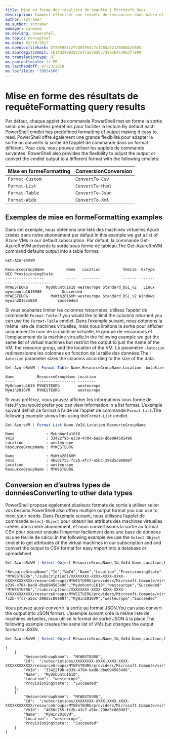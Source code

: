 ```yaml
---
title: Mise en forme des résultats de requête | Microsoft Docs
description: Comment effectuer une requête de ressources dans Azure et mettre en forme les résultats.
author: sptramer
ms.author: sttramer
manager: carmonm
ms.devlang: powershell
ms.topic: conceptual
ms.date: 03/30/2017
ms.openlocfilehash: 37305943c272d61953c7c4765a72125088b2d805
ms.sourcegitcommit: cb1fd248920d7efca67bd6c738a3b47206df7890
ms.translationtype: HT
ms.contentlocale: fr-FR
ms.lasthandoff: 07/13/2018
ms.locfileid: "39024560"
---
```

# <a name="formatting-query-results"></a><span data-ttu-id="a5983-103">Mise en forme des résultats de requête</span><span class="sxs-lookup"><span data-stu-id="a5983-103">Formatting query results</span></span>

<span data-ttu-id="a5983-104">Par défaut, chaque applet de commande PowerShell met en forme la sortie selon des paramètres prédéfinis pour faciliter la lecture.</span><span class="sxs-lookup"><span data-stu-id="a5983-104">By default each PowerShell cmdlet has predefined formatting of output making it easy to read.</span></span>  <span data-ttu-id="a5983-105">PowerShell offre également une grande flexibilité pour adapter la sortie ou convertir la sortie de l’applet de commande dans un format différent. Pour cela, vous pouvez utiliser les applets de commande suivantes :</span><span class="sxs-lookup"><span data-stu-id="a5983-105">PowerShell also provides the flexibility to adjust the output or convert the cmdlet output to a different format with the following cmdlets:</span></span>

| <span data-ttu-id="a5983-106">Mise en forme</span><span class="sxs-lookup"><span data-stu-id="a5983-106">Formatting</span></span>      | <span data-ttu-id="a5983-107">Conversion</span><span class="sxs-lookup"><span data-stu-id="a5983-107">Conversion</span></span>       |
|-----------------|------------------|
| `Format-Custom` | `ConvertTo-Csv`  |
| `Format-List`   | `ConvertTo-Html` |
| `Format-Table`  | `ConvertTo-Json` |
| `Format-Wide`   | `ConvertTo-Xml`  |

## <a name="formatting-examples"></a><span data-ttu-id="a5983-108">Exemples de mise en forme</span><span class="sxs-lookup"><span data-stu-id="a5983-108">Formatting examples</span></span>

<span data-ttu-id="a5983-109">Dans cet exemple, nous obtenons une liste des machines virtuelles Azure créées dans notre abonnement par défaut.</span><span class="sxs-lookup"><span data-stu-id="a5983-109">In this example we get a list of Azure VMs in our default subscription.</span></span>  <span data-ttu-id="a5983-110">Par défaut, la commande Get-AzureRmVM présente la sortie sous forme de tableau.</span><span class="sxs-lookup"><span data-stu-id="a5983-110">The Get-AzureRmVM command defaults output into a table format.</span></span>

```powershell
Get-AzureRmVM
```

```output
ResourceGroupName          Name   Location          VmSize  OsType              NIC ProvisioningState
-----------------          ----   --------          ------  ------              --- -----------------
MYWESTEURG        MyUnbuntu1610 westeurope Standard_DS1_v2   Linux myunbuntu1610980         Succeeded
MYWESTEURG          MyWin2016VM westeurope Standard_DS1_v2 Windows   mywin2016vm880         Succeeded
```

<span data-ttu-id="a5983-111">Si vous souhaitez limiter les colonnes retournées, utilisez l’applet de commande `Format-Table`.</span><span class="sxs-lookup"><span data-stu-id="a5983-111">If you would like to limit the columns returned you can use the `Format-Table` cmdlet.</span></span> <span data-ttu-id="a5983-112">Dans l’exemple suivant, nous obtenons la même liste de machines virtuelles, mais nous limitons la sortie pour afficher uniquement le nom de la machine virtuelle, le groupe de ressources et l’emplacement de la machine virtuelle.</span><span class="sxs-lookup"><span data-stu-id="a5983-112">In the following example we get the same list of virtual machines but restrict the output to just the name of the VM, the resource group, and the location of the VM.</span></span>  <span data-ttu-id="a5983-113">Le paramètre `-Autosize` redimensionne les colonnes en fonction de la taille des données.</span><span class="sxs-lookup"><span data-stu-id="a5983-113">The `-Autosize` parameter sizes the columns according to the size of the data.</span></span>

```powershell
Get-AzureRmVM | Format-Table Name,ResourceGroupName,Location -AutoSize
```

```output
Name          ResourceGroupName Location
----          ----------------- --------
MyUnbuntu1610 MYWESTEURG        westeurope
MyWin2016VM   MYWESTEURG        westeurope
```

<span data-ttu-id="a5983-114">Si vous préférez, vous pouvez afficher les informations sous forme de liste.</span><span class="sxs-lookup"><span data-stu-id="a5983-114">If you would prefer you can view information in a list format.</span></span> <span data-ttu-id="a5983-115">L’exemple suivant définit ce format à l’aide de l’applet de commande `Format-List`.</span><span class="sxs-lookup"><span data-stu-id="a5983-115">The following example shows this using the`Format-List` cmdlet.</span></span>

```powershell
Get-AzureVM | Format-List Name,VmId,Location,ResourceGroupName
```

```output
Name              : MyUnbuntu1610
VmId              : 33422f9b-e339-4704-bad8-dbe094585496
Location          : westeurope
ResourceGroupName : MYWESTEURG

Name              : MyWin2016VM
VmId              : 4650c755-fc2b-4fc7-a5bc-298d5c00808f
Location          : westeurope
ResourceGroupName : MYWESTEURG
```

## <a name="converting-to-other-data-types"></a><span data-ttu-id="a5983-116">Conversion en d’autres types de données</span><span class="sxs-lookup"><span data-stu-id="a5983-116">Converting to other data types</span></span>

<span data-ttu-id="a5983-117">PowerShell propose également plusieurs formats de sortie à utiliser selon vos besoins.</span><span class="sxs-lookup"><span data-stu-id="a5983-117">PowerShell also offers multiple output format you can use to meet your needs.</span></span>  <span data-ttu-id="a5983-118">Dans l’exemple suivant, nous utilisons l’applet de commande `Select-Object` pour obtenir les attributs des machines virtuelles créées dans notre abonnement, et nous convertissons la sortie au format CSV pour pouvoir ensuite l’importer facilement dans une base de données ou une feuille de calcul.</span><span class="sxs-lookup"><span data-stu-id="a5983-118">In the following example we use the `Select-Object` cmdlet to get attributes of the virtual machines in our subscription and and convert the output to CSV format for easy import into a database or spreadsheet.</span></span>

```powershell
Get-AzureRmVM | Select-Object ResourceGroupName,Id,VmId,Name,Location,ProvisioningState | ConvertTo-Csv -NoTypeInformation
```

```output
"ResourceGroupName","Id","VmId","Name","Location","ProvisioningState"
"MYWESTUERG","/subscriptions/XXXXXXXX-XXXX-XXXX-XXXX-XXXXXXXXXXXX/resourceGroups/MYWESTUERG/providers/Microsoft.Compute/virtualMachines/MyUnbuntu1610","33422f9b-e339-4704-bad8-dbe094585496","MyUnbuntu1610","westeurope","Succeeded"
"MYWESTUERG","/subscriptions/XXXXXXXX-XXXX-XXXX-XXXX-XXXXXXXXXXXX/resourceGroups/MYWESTUERG/providers/Microsoft.Compute/virtualMachines/MyWin2016VM","4650c755-fc2b-4fc7-a5bc-298d5c00808f","MyWin2016VM","westeurope","Succeeded"
```

<span data-ttu-id="a5983-119">Vous pouvez aussi convertir la sortie au format JSON.</span><span class="sxs-lookup"><span data-stu-id="a5983-119">You can also convert the output into JSON format.</span></span>  <span data-ttu-id="a5983-120">L’exemple suivant crée la même liste de machines virtuelles, mais utilise le format de sortie JSON à la place.</span><span class="sxs-lookup"><span data-stu-id="a5983-120">The following example creates the same list of VMs but changes the output format to JSON.</span></span>

```powershell
Get-AzureRmVM | Select-Object ResourceGroupName,Id,VmId,Name,Location,ProvisioningState | ConvertTo-Json
```

```output
[
    {
        "ResourceGroupName":  "MYWESTEURG",
        "Id":  "/subscriptions/XXXXXXXX-XXXX-XXXX-XXXX-XXXXXXXXXXXX/resourceGroups/MYWESTEURG/providers/Microsoft.Compute/virtualMachines/MyUnbuntu1610",
        "VmId":  "33422f9b-e339-4704-bad8-dbe094585496",
        "Name":  "MyUnbuntu1610",
        "Location":  "westeurope",
        "ProvisioningState":  "Succeeded"
    },
    {
        "ResourceGroupName":  "MYWESTEURG",
        "Id":  "/subscriptions/XXXXXXXX-XXXX-XXXX-XXXX-XXXXXXXXXXXX/resourceGroups/MYWESTEURG/providers/Microsoft.Compute/virtualMachines/MyWin2016VM",
        "VmId":  "4650c755-fc2b-4fc7-a5bc-298d5c00808f",
        "Name":  "MyWin2016VM",
        "Location":  "westeurope",
        "ProvisioningState":  "Succeeded"
    }
]
```
